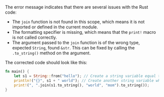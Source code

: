 The error message indicates that there are several issues with the Rust code:

* The `join` function is not found in this scope, which means it is not imported or defined in the current module.
* The formatting specifier is missing, which means that the `print!` macro is not called correctly.
* The argument passed to the `join` function is of the wrong type, expected `String`, found `&str`. This can be fixed by calling the `.to_string()` method on the argument.

The corrected code should look like this:
```rs
fn main() {
    let s1 = String::from("hello"); // Create a string variable equal to any text value.
    println!("{}", s1 + " world"); // Create another string variable whose value is the original variable concatenated with another string literal.
    print!(", ".join(s1.to_string(), "world", "mom").to_string());
}
```
